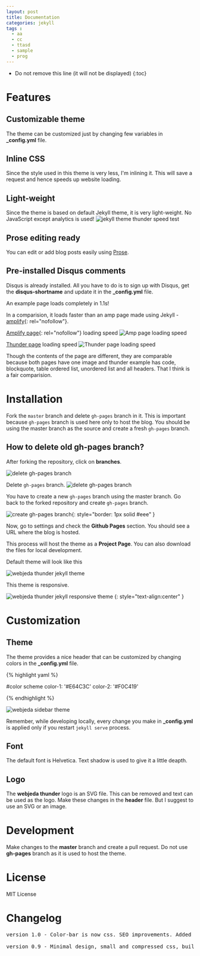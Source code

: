```yaml
---
layout: post
title: Documentation
categories: jekyll
tags :
  - aa
  - cc
  - ttasd
  - sample
  - prog
---
```


* Do not remove this line (it will not be displayed) 
{:toc}

# Features

## Customizable theme
The theme can be customized just by changing few variables in **_config.yml** file.

## Inline CSS
Since the style used in this theme is very less, I'm inlining it. This will save a request and hence speeds up website loading.

## Light-weight
Since the theme is based on default Jekyll theme, it is very light-weight. No JavaScript except analytics is used!
![jekyll theme thunder speed test]({{site.baseurl}}/images/webpagetest-jekyll-theme-thunder.jpg)

## Prose editing ready
You can edit or add blog posts easily using [Prose](http://prose.io).

## Pre-installed Disqus comments
Disqus is already installed. All you have to do is to sign up with Disqus, get the **disqus-shortname** and update it in the **_config.yml** file.

An example page loads completely in 1.1s!

In a comparision, it loads faster than an amp page made using Jekyll - [amplify](https://cdn.ampproject.org/c/s/ageitgey.github.io/amplify/2016/03/08/example-post.html){: rel="nofollow"}.

[Amplify page](https://cdn.ampproject.org/c/s/ageitgey.github.io/amplify/2016/03/08/example-post.html){: rel="nofollow"} loading speed
![Amp page loading speed]({{site.baseurl}}/images/webpagetest-jekyll-theme-amplify-example.jpg)


[Thunder page](http://webjeda.com/thunder/example/) loading speed
![Thunder page loading speed]({{site.baseurl}}/images/webpagetest-jekyll-theme-thunder-example.jpg)

Though the contents of the page are different, they are comparable because both pages have one image and thunder example has code, blockquote, table ordered list, unordered list and all headers. That I think is a fair comparision.




# Installation
Fork the ``master`` branch and delete ``gh-pages`` branch in it. This is important because ``gh-pages`` branch is used here only to host the blog. You should be using the master branch as the source and create a fresh ``gh-pages`` branch.

## How to delete old **gh-pages** branch?
After forking the repository, click on **branches**.


![delete gh-pages branch]({{site.baseurl}}/images/delete-github-branch.png)

Delete ``gh-pages`` branch.
![delete gh-pages branch]({{site.baseurl}}/images/delete-github-branch-2.png)

You have to create a new ``gh-pages`` branch using the master branch. Go back to the forked repository and create ``gh-pages`` branch.

![create gh-pages branch]({{site.baseurl}}/images/create-gh-pages-branch.JPG){: style="border: 1px solid #eee" }

Now, go to settings and check the **Github Pages** section. You should see a URL where the blog is hosted.

This process will host the theme as a **Project Page**. You can also download the files for local development. 

Default theme will look like this

![webjeda thunder jekyll theme]({{site.baseurl}}/images/thunder-jekyll-theme.jpg)

This theme is responsive.

![webjeda thunder jekyll responsive theme]({{site.baseurl}}/images/thunder-responsive-jekyll-theme.jpg)
{: style="text-align:center" }

# Customization

## Theme
The theme provides a nice header that can be customized by changing colors in the **_config.yml** file.

{% highlight yaml %}

#color scheme
color-1: '#E64C3C'
color-2: '#F0C419' 

{% endhighlight %}

![webjeda sidebar theme]({{site.baseurl}}/images/thunder-jekyll-theme-2.jpg)

Remember, while developing locally, every change you make in **_config.yml** is applied only if you restart ``jekyll serve`` process.

## Font 
The default font is Helvetica. Text shadow is used to give it a little deapth.

## Logo
The **webjeda thunder** logo is an SVG file. This can be removed and text can be used as the logo. Make these changes in the **header** file. But I suggest to use an SVG or an image.

# Development
Make changes to the **master** branch and create a pull request. Do not use **gh-pages** branch as it is used to host the theme.

# License
MIT License

# Changelog
<pre>
version 1.0 - Color-bar is now css. SEO improvements. Added an author section.  
  
version 0.9 - Minimal design, small and compressed css, built in disqus comments, compressed html, superfast loading UI.
</pre>
